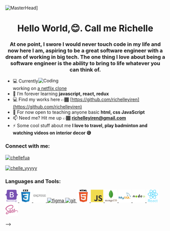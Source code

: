 

![MasterHead]([https://media0.giphy.com/media/mTPjPA6SSXgTsnZ1Dh/giphy.gif?cid=ecf05e47ejb9nqna8ik32zzb0icx5mnpz1d7wfw4z66wj0y2&rid=giphy.gif&ct=g](https://media0.giphy.com/media/mTPjPA6SSXgTsnZ1Dh/giphy.gif?cid=ecf05e47ejb9nqna8ik32zzb0icx5mnpz1d7wfw4z66wj0y2&rid=giphy.gif&ct=g)
)]

<h1 align="center">Hello World,😊. Call me Richelle</h1>

<h3 align="center">At one point, I swore I would never touch code in my life and now here I am, aspiring to be a great software engineer with a dream of working in big tech. The one thing I love about being a software engineer is the ability to bring to life whatever you can think of.</h3>

<img align="right" alt="Coding" width="400" src=”[https://cdn.dribbble.com/users/1162077/screenshots/5403918/media/a85c0dcdcc774c6f340b07518363d6fb.gif](https://cdn.dribbble.com/users/1162077/screenshots/5403918/media/a85c0dcdcc774c6f340b07518363d6fb.gif)”>

- 💻 Currently working on [a netflix clone](https://github.com/richelleyiren/Netflix-clone.git)
- 📖 I’m forever learning **javascript, react, redux**
- 💻 Find my works here 👉🏾 [https://github.com/richelleyiren](https://github.com/richelleyiren)
- 📝 For now open to teaching anyone basic **html, css JavaScript**
- 📫 Need me? Hit me up 👉🏾 **richelleyiren@gmail.com**
- ⚡ Some cool stuff about me **I love to travel, play badminton and watching videos on interior decor 😅**

<h3 align="left">Connect with me:</h3>

<p align="left">

<a href="https://twitter.com/chellefua" target="blank"><img align="center" src="https://raw.githubusercontent.com/rahuldkjain/github-profile-readme-generator/master/src/images/icons/Social/twitter.svg" alt="chellefua" height="30" width="40" /></a>

<a href="https://instagram.com/chelle_yyyyy" target="blank"><img align="center" src="https://raw.githubusercontent.com/rahuldkjain/github-profile-readme-generator/master/src/images/icons/Social/instagram.svg" alt="chelle_yyyyy" height="30" width="40" /></a>

</p>

<h3 align="left">Languages and Tools:</h3>

<p align="left"> <a href="https://getbootstrap.com" target="_blank" rel="noreferrer"> <img src="https://raw.githubusercontent.com/devicons/devicon/master/icons/bootstrap/bootstrap-plain-wordmark.svg" alt="bootstrap" width="40" height="40"/> </a> <a href="https://www.w3schools.com/css/" target="_blank" rel="noreferrer"> <img src="https://raw.githubusercontent.com/devicons/devicon/master/icons/css3/css3-original-wordmark.svg" alt="css3" width="40" height="40"/> </a> <a href="https://expressjs.com" target="_blank" rel="noreferrer"> <img src="https://raw.githubusercontent.com/devicons/devicon/master/icons/express/express-original-wordmark.svg" alt="express" width="40" height="40"/> </a> <a href="https://www.figma.com/" target="_blank" rel="noreferrer"> <img src="https://www.vectorlogo.zone/logos/figma/figma-icon.svg" alt="figma" width="40" height="40"/> </a> <a href="https://git-scm.com/" target="_blank" rel="noreferrer"> <img src="https://www.vectorlogo.zone/logos/git-scm/git-scm-icon.svg" alt="git" width="40" height="40"/> </a> <a href="https://www.w3.org/html/" target="_blank" rel="noreferrer"> <img src="https://raw.githubusercontent.com/devicons/devicon/master/icons/html5/html5-original-wordmark.svg" alt="html5" width="40" height="40"/> </a> <a href="https://developer.mozilla.org/en-US/docs/Web/JavaScript" target="_blank" rel="noreferrer"> <img src="https://raw.githubusercontent.com/devicons/devicon/master/icons/javascript/javascript-original.svg" alt="javascript" width="40" height="40"/> </a> <a href="https://www.mongodb.com/" target="_blank" rel="noreferrer"> <img src="https://raw.githubusercontent.com/devicons/devicon/master/icons/mongodb/mongodb-original-wordmark.svg" alt="mongodb" width="40" height="40"/> </a> <a href="https://www.mysql.com/" target="_blank" rel="noreferrer"> <img src="https://raw.githubusercontent.com/devicons/devicon/master/icons/mysql/mysql-original-wordmark.svg" alt="mysql" width="40" height="40"/> </a> <a href="https://nodejs.org" target="_blank" rel="noreferrer"> <img src="https://raw.githubusercontent.com/devicons/devicon/master/icons/nodejs/nodejs-original-wordmark.svg" alt="nodejs" width="40" height="40"/> </a> <a href="https://reactjs.org/" target="_blank" rel="noreferrer"> <img src="https://raw.githubusercontent.com/devicons/devicon/master/icons/react/react-original-wordmark.svg" alt="react" width="40" height="40"/> </a> <a href="https://sass-lang.com" target="_blank" rel="noreferrer"> <img src="https://raw.githubusercontent.com/devicons/devicon/master/icons/sass/sass-original.svg" alt="sass" width="40" height="40"/> </a> </p>
-->
